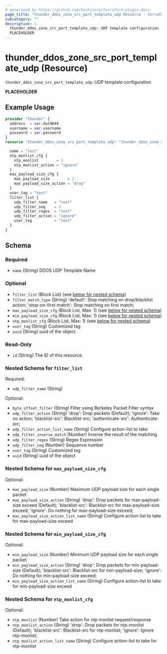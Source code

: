 ```yaml
---
# generated by https://github.com/hashicorp/terraform-plugin-docs
page_title: "thunder_ddos_zone_src_port_template_udp Resource - terraform-provider-thunder"
subcategory: ""
description: |-
  thunder_ddos_zone_src_port_template_udp: UDP template configuration
  PLACEHOLDER
---
```


# thunder_ddos_zone_src_port_template_udp (Resource)

`thunder_ddos_zone_src_port_template_udp`: UDP template configuration

__PLACEHOLDER__

## Example Usage

```terraform
provider "thunder" {
  address  = var.dut9049
  username = var.username
  password = var.password
}
resource "thunder_ddos_zone_src_port_template_udp" "thunder_ddos_zone_src_port_template_udp" {

  name = "test"
  ntp_monlist_cfg {
    ntp_monlist        = 1
    ntp_monlist_action = "ignore"
  }
  max_payload_size_cfg {
    max_payload_size        = 3
    max_payload_size_action = "drop"
  }
  user_tag = "test"
  filter_list {
    udp_filter_name   = "test"
    udp_filter_seq    = 3
    udp_filter_regex  = "test"
    udp_filter_action = "ignore"
    user_tag          = "test"
  }
}
```

<!-- schema generated by tfplugindocs -->
## Schema

### Required

- `name` (String) DDOS UDP Template Name

### Optional

- `filter_list` (Block List) (see [below for nested schema](#nestedblock--filter_list))
- `filter_match_type` (String) 'default': Stop matching on drop/blacklist action; 'stop-on-first-match': Stop matching on first match;
- `max_payload_size_cfg` (Block List, Max: 1) (see [below for nested schema](#nestedblock--max_payload_size_cfg))
- `min_payload_size_cfg` (Block List, Max: 1) (see [below for nested schema](#nestedblock--min_payload_size_cfg))
- `ntp_monlist_cfg` (Block List, Max: 1) (see [below for nested schema](#nestedblock--ntp_monlist_cfg))
- `user_tag` (String) Customized tag
- `uuid` (String) uuid of the object

### Read-Only

- `id` (String) The ID of this resource.

<a id="nestedblock--filter_list"></a>
### Nested Schema for `filter_list`

Required:

- `udp_filter_name` (String)

Optional:

- `byte_offset_filter` (String) Filter using Berkeley Packet Filter syntax
- `udp_filter_action` (String) 'drop': Drop packets (Default); 'ignore': Take no action; 'blacklist-src': Blacklist-src; 'authenticate-src': Authenticate-src;
- `udp_filter_action_list_name` (String) Configure action-list to take
- `udp_filter_inverse_match` (Number) Inverse the result of the matching
- `udp_filter_regex` (String) Regex Expression
- `udp_filter_seq` (Number) Sequence number
- `user_tag` (String) Customized tag
- `uuid` (String) uuid of the object


<a id="nestedblock--max_payload_size_cfg"></a>
### Nested Schema for `max_payload_size_cfg`

Optional:

- `max_payload_size` (Number) Maximum UDP payload size for each single packet
- `max_payload_size_action` (String) 'drop': Drop packets for max-payload-size exceed (Default); 'blacklist-src': Blacklist-src for max-payload-size exceed; 'ignore': Do nothing for max-payload-size exceed;
- `max_payload_size_action_list_name` (String) Configure action-list to take for max-payload-size exceed


<a id="nestedblock--min_payload_size_cfg"></a>
### Nested Schema for `min_payload_size_cfg`

Optional:

- `min_payload_size` (Number) Minimum UDP payload size for each single packet
- `min_payload_size_action` (String) 'drop': Drop packets for min-payload-size (Default); 'blacklist-src': Blacklist-src for min-payload-size; 'ignore': Do nothing for min-payload-size exceed;
- `min_payload_size_action_list_name` (String) Configure action-list to take for min-payload-size exceed


<a id="nestedblock--ntp_monlist_cfg"></a>
### Nested Schema for `ntp_monlist_cfg`

Optional:

- `ntp_monlist` (Number) Take action for ntp monlist request/response
- `ntp_monlist_action` (String) 'drop': Drop packets for ntp-monlist (Default); 'blacklist-src': Blacklist-src for ntp-monlist; 'ignore': Ignore ntp-monlist;
- `ntp_monlist_action_list_name` (String) Configure action-list to take for ntp-monlist


